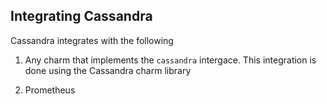 ## Integrating Cassandra

Cassandra integrates with the following

1. Any charm that implements the `cassandra` intergace. This integration is
   done using the Cassandra charm library

2. Prometheus

